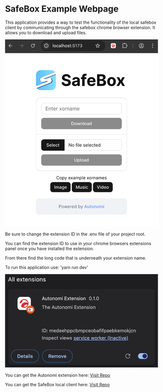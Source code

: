 # SafeBox Example Webpage

This application provides a way to test the functionality of the local safebox client by communicating through the safebox chrome browser extension. It allows you to download and upload files.

![Interface](https://github.com/SafeMedia/images/blob/main/impossible_futures/safebox/safebox-example-webpage.png)

Be sure to change the extension ID in the .env file of your project root.

You can find the extension ID to use in your chrome browsers extensions panel once you have installed the extension.

From there find the long code that is underneath your extension name.

To run this application use: 'yarn run dev'

![Autonomi Extension](https://github.com/SafeMedia/images/blob/main/impossible_futures/autonomi-extension-page.png)

You can get the Autonomi extension here: [Visit Repo](https://github.com/SafeMedia/autonomi-chrome-extension)

You can get the SafeBox local client here: [Visit Repo](https://github.com/SafeMedia/safebox-client)
